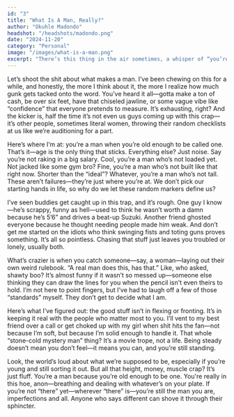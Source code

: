 ```yaml
---
id: "3"
title: "What Is A Man, Really?"
author: "Okuhle Madondo"
headshot: "/headshots/madondo.png"
date: "2024-11-20"
category: "Personal"
image: "/images/what-is-a-man.png"
excerpt: "There’s this thing in the air sometimes, a whisper of “you’re not cutting it.” Hits guys I know hard, even the solid ones. Life’s too messy for that, though—you’re here, you’re doing you. That’s the piece that sticks. Hope the boys enjoy this."
---
```


Let’s shoot the shit about what makes a man. I’ve been chewing on this for a while, and honestly, the more I think about it, the more I realize how much gunk gets tacked onto the word. You’ve heard it all—gotta make a ton of cash, be over six feet, have that chiseled jawline, or some vague vibe like “confidence” that everyone pretends to measure. It’s exhausting, right? And the kicker is, half the time it’s not even us guys coming up with this crap—it’s other people, sometimes literal women, throwing their random checklists at us like we’re auditioning for a part.

Here’s where I’m at: you’re a man when you’re old enough to be called one. That’s it—age is the only thing that sticks. Everything else? Just noise. Say you’re not raking in a big salary. Cool, you’re a man who’s not loaded yet. Not jacked like some gym bro? Fine, you’re a man who’s not built like that right now. Shorter than the “ideal”? Whatever, you’re a man who’s not tall. These aren’t failures—they’re just where you’re at. We don’t pick our starting hands in life, so why do we let these random markers define us?

I’ve seen buddies get caught up in this trap, and it’s rough. One guy I know—he’s scrappy, funny as hell—used to think he wasn’t worth a damn because he’s 5’6” and drives a beat-up Suzuki. Another friend ghosted everyone because he thought needing people made him weak. And don’t get me started on the idiots who think swinging fists and toting guns proves something. It’s all so pointless. Chasing that stuff just leaves you troubled or lonely, usually both.

What’s crazier is when you catch someone—say, a woman—laying out their own weird rulebook. “A real man does this, has that.” Like, who asked, shawty boo? It’s almost funny if it wasn’t so messed up—someone else thinking they can draw the lines for you when the pencil isn't even theirs to hold. I’m not here to point fingers, but I’ve had to laugh off a few of those “standards” myself. They don’t get to decide what I am.

Here’s what I’ve figured out: the good stuff isn’t in flexing or fronting. It’s in keeping it real with the people who matter most to you. I’ll vent to my best friend over a call or get choked up with my girl when shit hits the fan—not because I’m soft, but because I’m solid enough to handle it. That whole “stone-cold mystery man” thing? It’s a movie trope, not a life. Being steady doesn’t mean you don’t feel—it means you can, and you’re still standing.

Look, the world’s loud about what we’re supposed to be, especially if you’re young and still sorting it out. But all that height, money, muscle crap? It’s just fluff. You’re a man because you’re old enough to be one. You're really in this hoe, anon—breathing and dealing with whatever’s on your plate. If you’re not “there” yet—wherever “there” is—you’re still the man you are, imperfections and all. Anyone who says different can shove it through their sphincter.